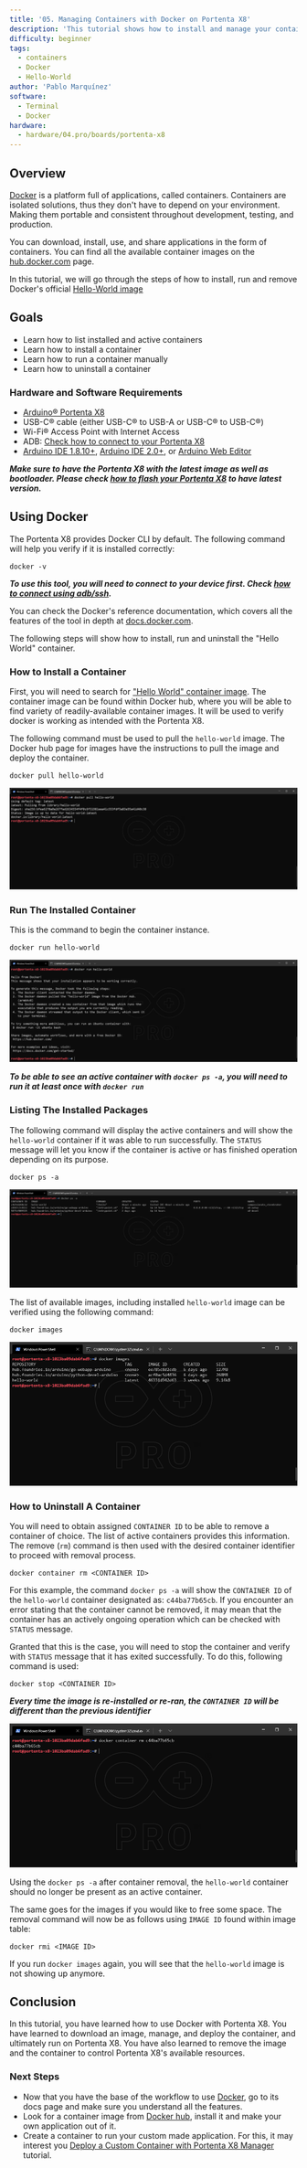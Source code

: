 ```yaml
---
title: '05. Managing Containers with Docker on Portenta X8'
description: 'This tutorial shows how to install and manage your containers using Docker.'
difficulty: beginner
tags:
  - containers
  - Docker
  - Hello-World
author: 'Pablo Marquínez'
software:
  - Terminal
  - Docker
hardware:
  - hardware/04.pro/boards/portenta-x8
---
```


## Overview

[Docker](http://docker.com) is a platform full of applications, called containers. Containers are isolated solutions, thus they don't have to depend on your environment. Making them portable and consistent throughout development, testing, and production.

You can download, install, use, and share applications in the form of containers. You can find all the available container images on the [hub.docker.com](https://hub.docker.com) page.

In this tutorial, we will go through the steps of how to install, run and remove Docker's official [Hello-World image](https://hub.docker.com/_/hello-world)

## Goals

- Learn how to list installed and active containers
- Learn how to install a container
- Learn how to run a container manually
- Learn how to uninstall a container

### Hardware and Software Requirements

- [Arduino® Portenta X8](https://store.arduino.cc/products/portenta-x8)
- USB-C® cable (either USB-C® to USB-A or USB-C® to USB-C®)
- Wi-Fi® Access Point with Internet Access
- ADB: [Check how to connect to your Portenta X8](https://docs.arduino.cc/tutorials/portenta-x8/user-manual#out-of-the-box-experience)
- [Arduino IDE 1.8.10+](https://www.arduino.cc/en/software), [Arduino IDE 2.0+](https://www.arduino.cc/en/software), or [Arduino Web Editor](https://create.arduino.cc/editor)

***Make sure to have the Portenta X8 with the latest image as well as bootloader. Please check [how to flash your Portenta X8](/tutorials/portenta-x8/image-flashing) to have latest version.***

## Using Docker

The Portenta X8 provides Docker CLI by default. The following command will help you verify if it is installed correctly:

```
docker -v
```

***To use this tool, you will need to connect to your device first. Check [how to connect using adb/ssh](https://docs.arduino.cc/tutorials/portenta-x8/user-manual#out-of-the-box-experience).***

You can check the Docker's reference documentation, which covers all the features of the tool in depth at [docs.docker.com](https://docs.docker.com/).

The following steps will show how to install, run and uninstall the "Hello World" container.

### How to Install a Container

First, you will need to search for ["Hello World" container image](https://hub.docker.com/_/hello-world). The container image can be found within Docker hub, where you will be able to find variety of readily-available container images. It will be used to verify docker is working as intended with the Portenta X8.

The following command must be used to pull the `hello-world` image. The Docker hub page for images have the instructions to pull the image and deploy the container.

```
docker pull hello-world
```

![Docker CLI pulling a container](assets/docker-pull.png)

### Run The Installed Container

This is the command to begin the container instance.

```
docker run hello-world
```

![Docker CLI running Hello World app](assets/docker-run.png)

***To be able to see an active container with `docker ps -a`, you will need to run it at least once with `docker run`***

### Listing The Installed Packages

The following command will display the active containers and will show the `hello-world` container if it was able to run successfully. The `STATUS` message will let you know if the container is active or has finished operation depending on its purpose.

``` 
docker ps -a
```

![Docker CLI listing all the active containers](assets/docker-ps.png)

The list of available images, including installed `hello-world` image can be verified using the following command:

```
docker images
```

![Docker CLI images](assets/docker-images.png)

### How to Uninstall A Container

You will need to obtain assigned `CONTAINER ID` to be able to remove a container of choice. The list of active containers provides this information. The remove (`rm`) command is then used with the desired container identifier to proceed with removal process.

```
docker container rm <CONTAINER ID>
```

For this example, the command `docker ps -a` will show the `CONTAINER ID` of the `hello-world` container designated as: `c44ba77b65cb`. If you encounter an error stating that the container cannot be removed, it may mean that the container has an actively ongoing operation which can be checked with `STATUS` message.

Granted that this is the case, you will need to stop the container and verify with `STATUS` message that it has exited successfully. To do this, following command is used:

```
docker stop <CONTAINER ID>
```

***Every time the image is re-installed or re-ran, the `CONTAINER ID` will be different than the previous identifier***

![Docker CLI container uninstall](assets/docker-container-rm.png)

Using the `docker ps -a` after container removal, the `hello-world` container should no longer be present as an active container.

The same goes for the images if you would like to free some space. The removal command will now be as follows using `IMAGE ID` found within image table:

```
docker rmi <IMAGE ID>
```

If you run `docker images` again, you will see that the `hello-world` image is not showing up anymore.

## Conclusion

In this tutorial, you have learned how to use Docker with Portenta X8. You have learned to download an image, manage, and deploy the container, and ultimately run on Portenta X8. You have also learned to remove the image and the container to control Portenta X8's available resources.

### Next Steps

- Now that you have the base of the workflow to use [Docker](https://docker.com), go to its docs page and make sure you understand all the features.
- Look for a container image from [Docker hub](http://hub.docker.com), install it and make your own application out of it.
- Create a container to run your custom made application. For this, it may interest you [Deploy a Custom Container with Portenta X8 Manager](https://docs.arduino.cc/tutorials/portenta-x8/custom-container) tutorial.